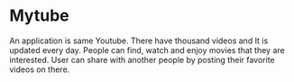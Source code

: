 # Mytube
 An application is same Youtube. There have thousand videos and It is updated every day. People can find, watch and enjoy movies that they are interested. User can share with another people by posting their favorite videos on there.
